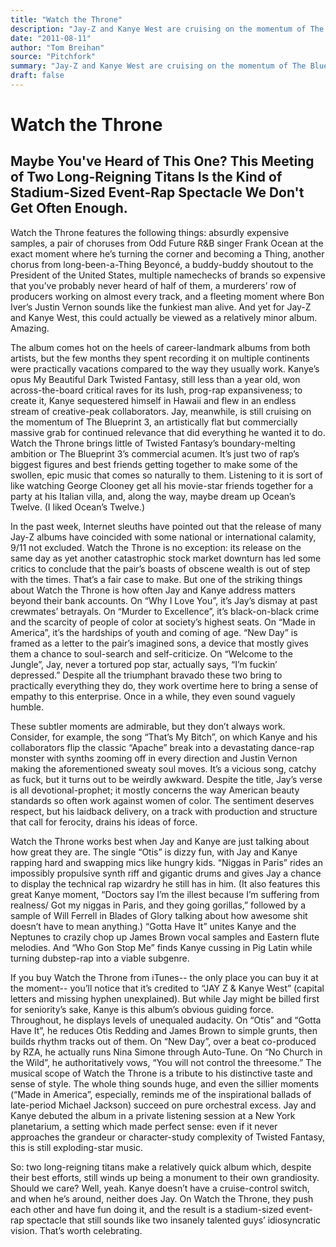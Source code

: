 ```yaml
---
title: "Watch the Throne"
description: "Jay-Z and Kanye West are cruising on the momentum of The Blueprint 3. Watch the Throne brings little of Twisted Fantasy’s boundary-melting ambition. It’s just two of rap’s biggest figures and best fri..."
date: "2011-08-11"
author: "Tom Breihan"
source: "Pitchfork"
summary: "Jay-Z and Kanye West are cruising on the momentum of The Blueprint 3. Watch the Throne brings little of Twisted Fantasy’s boundary-melting ambition. It’s just two of rap’s biggest figures and best friends getting together."
draft: false
---
```


# Watch the Throne

## Maybe You've Heard of This One? This Meeting of Two Long-Reigning Titans Is the Kind of Stadium-Sized Event-Rap Spectacle We Don't Get Often Enough.

Watch the Throne features the following things: absurdly expensive samples, a pair of choruses from Odd Future R&B singer Frank Ocean at the exact moment where he’s turning the corner and becoming a Thing, another chorus from long-been-a-Thing Beyoncé, a buddy-buddy shoutout to the President of the United States, multiple namechecks of brands so expensive that you’ve probably never heard of half of them, a murderers’ row of producers working on almost every track, and a fleeting moment where Bon Iver’s Justin Vernon sounds like the funkiest man alive. And yet for Jay-Z and Kanye West, this could actually be viewed as a relatively minor album. Amazing.

The album comes hot on the heels of career-landmark albums from both artists, but the few months they spent recording it on multiple continents were practically vacations compared to the way they usually work. Kanye’s opus My Beautiful Dark Twisted Fantasy, still less than a year old, won across-the-board critical raves for its lush, prog-rap expansiveness; to create it, Kanye sequestered himself in Hawaii and flew in an endless stream of creative-peak collaborators. Jay, meanwhile, is still cruising on the momentum of The Blueprint 3, an artistically flat but commercially massive grab for continued relevance that did everything he wanted it to do. Watch the Throne brings little of Twisted Fantasy’s boundary-melting ambition or The Blueprint 3’s commercial acumen. It’s just two of rap’s biggest figures and best friends getting together to make some of the swollen, epic music that comes so naturally to them. Listening to it is sort of like watching George Clooney get all his movie-star friends together for a party at his Italian villa, and, along the way, maybe dream up Ocean’s Twelve. (I liked Ocean’s Twelve.)

In the past week, Internet sleuths have pointed out that the release of many Jay-Z albums have coincided with some national or international calamity, 9/11 not excluded. Watch the Throne is no exception: its release on the same day as yet another catastrophic stock market downturn has led some critics to conclude that the pair’s boasts of obscene wealth is out of step with the times. That’s a fair case to make. But one of the striking things about Watch the Throne is how often Jay and Kanye address matters beyond their bank accounts. On “Why I Love You”, it’s Jay’s dismay at past crewmates’ betrayals. On “Murder to Excellence”, it’s black-on-black crime and the scarcity of people of color at society’s highest seats. On “Made in America”, it’s the hardships of youth and coming of age. “New Day” is framed as a letter to the pair’s imagined sons, a device that mostly gives them a chance to soul-search and self-criticize. On “Welcome to the Jungle”, Jay, never a tortured pop star, actually says, “I’m fuckin’ depressed.” Despite all the triumphant bravado these two bring to practically everything they do, they work overtime here to bring a sense of empathy to this enterprise. Once in a while, they even sound vaguely humble.

These subtler moments are admirable, but they don’t always work. Consider, for example, the song “That’s My Bitch”, on which Kanye and his collaborators flip the classic “Apache” break into a devastating dance-rap monster with synths zooming off in every direction and Justin Vernon making the aforementioned sweaty soul moves. It’s a vicious song, catchy as fuck, but it turns out to be weirdly awkward. Despite the title, Jay’s verse is all devotional-prophet; it mostly concerns the way American beauty standards so often work against women of color. The sentiment deserves respect, but his laidback delivery, on a track with production and structure that call for ferocity, drains his ideas of force.

Watch the Throne works best when Jay and Kanye are just talking about how great they are. The single “Otis” is dizzy fun, with Jay and Kanye rapping hard and swapping mics like hungry kids. “Niggas in Paris” rides an impossibly propulsive synth riff and gigantic drums and gives Jay a chance to display the technical rap wizardry he still has in him. (It also features this great Kanye moment, “Doctors say I’m the illest because I’m suffering from realness/ Got my niggas in Paris, and they going gorillas,” followed by a sample of Will Ferrell in Blades of Glory talking about how awesome shit doesn’t have to mean anything.) “Gotta Have It” unites Kanye and the Neptunes to crazily chop up James Brown vocal samples and Eastern flute melodies. And “Who Gon Stop Me” finds Kanye cussing in Pig Latin while turning dubstep-rap into a viable subgenre.

If you buy Watch the Throne from iTunes-- the only place you can buy it at the moment-- you’ll notice that it’s credited to “JAY Z & Kanye West” (capital letters and missing hyphen unexplained). But while Jay might be billed first for seniority’s sake, Kanye is this album’s obvious guiding force. Throughout, he displays levels of unequaled audacity. On “Otis” and “Gotta Have It”, he reduces Otis Redding and James Brown to simple grunts, then builds rhythm tracks out of them. On “New Day”, over a beat co-produced by RZA, he actually runs Nina Simone through Auto-Tune. On “No Church in the Wild”, he authoritatively vows, “You will not control the threesome.” The musical scope of Watch the Throne is a tribute to his distinctive taste and sense of style. The whole thing sounds huge, and even the sillier moments (“Made in America”, especially, reminds me of the inspirational ballads of late-period Michael Jackson) succeed on pure orchestral excess. Jay and Kanye debuted the album in a private listening session at a New York planetarium, a setting which made perfect sense: even if it never approaches the grandeur or character-study complexity of Twisted Fantasy, this is still exploding-star music.

So: two long-reigning titans make a relatively quick album which, despite their best efforts, still winds up being a monument to their own grandiosity. Should we care? Well, yeah. Kanye doesn’t have a cruise-control switch, and when he’s around, neither does Jay. On Watch the Throne, they push each other and have fun doing it, and the result is a stadium-sized event-rap spectacle that still sounds like two insanely talented guys’ idiosyncratic vision. That’s worth celebrating.
